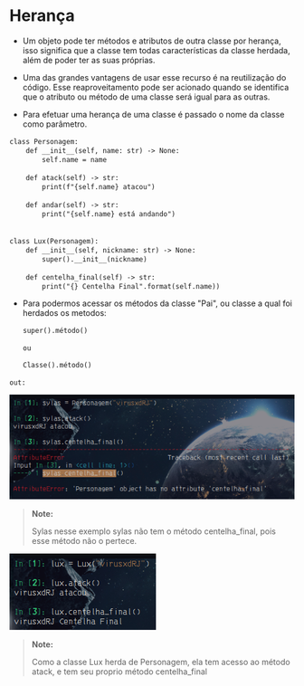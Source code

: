 # Herança

- Um objeto pode ter métodos e atributos de outra classe por herança, isso significa que a classe tem todas características da classe herdada, além de poder ter as suas próprias.

- Uma das grandes vantagens de usar esse recurso é na reutilização do código. Esse reaproveitamento pode ser acionado quando se identifica que o atributo ou método de uma classe será igual para as outras.

- Para efetuar uma herança de uma classe é passado o nome da classe como parâmetro.

```python3
class Personagem:
    def __init__(self, name: str) -> None:
        self.name = name

    def atack(self) -> str:
        print(f"{self.name} atacou")

    def andar(self) -> str:
        print("{self.name} está andando")


class Lux(Personagem):
    def __init__(self, nickname: str) -> None:
        super().__init__(nickname)

    def centelha_final(self) -> str:
        print("{} Centelha Final".format(self.name))
```

- Para podermos acessar os métodos da classe "Pai", ou classe a qual foi herdados os metodos:
    
    ```python3
    super().método()
    ```

    `ou`

    ```python3
    Classe().método()
    ```

`out:`

![Out_error](./pictures/inheritance/out_error.png)

> **__Note:__**
>
> Sylas nesse exemplo sylas não tem o método centelha_final, pois esse método não o pertece.

![Out](./pictures/inheritance/out.png)

> **__Note:__**
>
> Como a classe Lux herda de Personagem, ela tem acesso ao método atack, e tem seu proprio método centelha_final 

